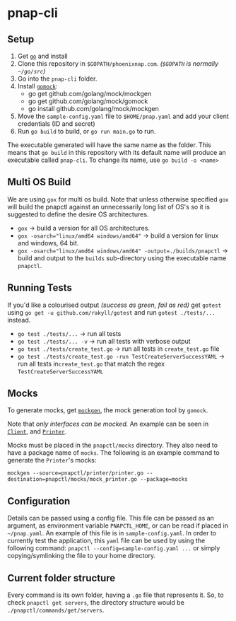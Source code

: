 # pnap-cli

## Setup

1. Get [`go`](https://golang.org/) and install
2. Clone this repository in `$GOPATH/phoenixnap.com`. *(`$GOPATH` is normally `~/go/src`)*
3. Go into the `pnap-cli` folder.
4. Install [`gomock`](https://github.com/golang/mock):
    - go get github.com/golang/mock/mockgen
    - go get github.com/golang/mock/gomock
    - go install github.com/golang/mock/mockgen
5. Move the `sample-config.yaml` file to `$HOME/pnap.yaml` and add your client credentials (ID and secret)
6. Run `go build` to build, or `go run main.go` to run.

The executable generated will have the same name as the folder. This means that `go build` in this repository with its default name will produce an executable called `pnap-cli`. To change its name, use `go build -o <name>`

## Multi OS Build

We are using `gox` for multi os build. Note that unless otherwise specified `gox` will build the pnapctl against an unnecessarily long list of OS's so it is suggested to define the desire OS architectures.

* `gox` -> build a version for all OS architectures.
* `gox -osarch="linux/amd64 windows/amd64"` -> build a version for linux and windows, 64 bit.
* `gox -osarch="linux/amd64 windows/amd64" -output=./builds/pnapctl` -> build and output to the `builds` sub-directory using the executable name `pnapctl`.

## Running Tests

If you'd like a colourised output *(success as green, fail as red)* get `gotest` using `go get -u github.com/rakyll/gotest` and run `gotest ./tests/...` instead.

* `go test ./tests/...` -> run all tests
* `go test ./tests/... -v` -> run all tests with verbose output
* `go test ./tests/create_test.go` -> run all tests in `create_test.go` file
* `go test ./tests/create_test.go -run TestCreateServerSuccessYAML` -> run all tests in`create_test.go` that match the regex `TestCreateServerSuccessYAML`


## Mocks

To generate mocks, get [`mockgen`](https://github.com/golang/mock), the mock generation tool by `gomock`.

Note that *only interfaces can be mocked.* An example can be seen in [`Client`](./pnapctl/client/client.go), and [`Printer`](./pnapctl/printer/printer.go).

Mocks must be placed in the `pnapctl/mocks` directory. They also need to have a package name of `mocks`. The following is an example command to generate the `Printer`'s mocks:

`mockgen --source=pnapctl/printer/printer.go --destination=pnapctl/mocks/mock_printer.go --package=mocks`

## Configuration
Details can be passed using a config file. This file can be passed as an argument, as environment variable `PNAPCTL_HOME`, or can be read if placed in `~/pnap.yaml`. An example of this file is in `sample-config.yaml`. In order to currently test the application, this `yaml` file can be used by using the following command: `pnapctl --config=sample-config.yaml ...` or simply copying/symlinking the file to your home directory.

## Current folder structure

Every command is its own folder, having a `.go` file that represents it. So, to check `pnapctl get servers`, the directory structure would be `./pnapctl/commands/get/servers`.



